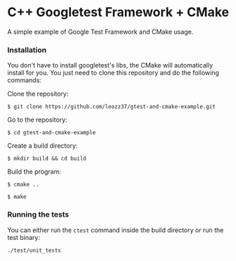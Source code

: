 # C++ Googletest Framework + CMake
A simple example of Google Test Framework and CMake usage.

### Installation

You don't have to install googletest's libs, the CMake will automatically install for you. You just need to clone this repository and do the following commands:

Clone the repository:

`$ git clone https://github.com/leozz37/gtest-and-cmake-example.git`

Go to the repository:

`$ cd gtest-and-cmake-example`

Create a build directory:

`$ mkdir build && cd build`

Build the program:

`$ cmake ..`

`$ make`


### Running the tests

You can either run the `ctest` command inside the build directory or run the test binary:

`./test/unit_tests`
